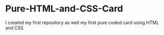 # Pure-HTML-and-CSS-Card
I created my first repository as well my first pure coded card using HTML and CSS
